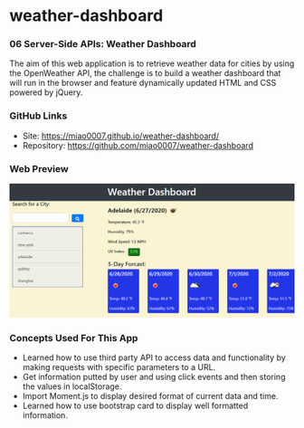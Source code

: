 # weather-dashboard
### 06 Server-Side APIs: Weather Dashboard
The aim of this web application is to retrieve weather data for cities by using the OpenWeather API, the challenge is to build a weather dashboard that will run in the browser and feature dynamically updated HTML and CSS powered by jQuery.

### GitHub Links
- Site: https://miao0007.github.io/weather-dashboard/
- Repository: https://github.com/miao0007/weather-dashboard

### Web Preview
![Alt page preview](/assets/images/page_preview.png)

### Concepts Used For This App
- Learned how to use third party API to access data and functionality by making requests with specific parameters to a URL.
- Get information putted by user and using click events and then storing the values in localStorage.
- Import Moment.js to display desired format of current data and time.
- Learned how to use bootstrap card to display well formatted information.